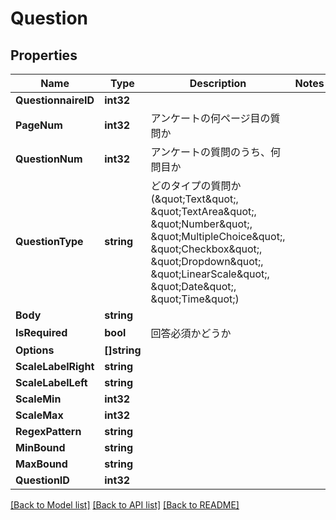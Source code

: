 # Question

## Properties

Name | Type | Description | Notes
------------ | ------------- | ------------- | -------------
**QuestionnaireID** | **int32** |  | 
**PageNum** | **int32** | アンケートの何ページ目の質問か  | 
**QuestionNum** | **int32** | アンケートの質問のうち、何問目か  | 
**QuestionType** | **string** | どのタイプの質問か (\&quot;Text\&quot;, \&quot;TextArea\&quot;, \&quot;Number\&quot;, \&quot;MultipleChoice\&quot;, \&quot;Checkbox\&quot;, \&quot;Dropdown\&quot;, \&quot;LinearScale\&quot;, \&quot;Date\&quot;, \&quot;Time\&quot;)  | 
**Body** | **string** |  | 
**IsRequired** | **bool** | 回答必須かどうか  | 
**Options** | **[]string** |  | 
**ScaleLabelRight** | **string** |  | 
**ScaleLabelLeft** | **string** |  | 
**ScaleMin** | **int32** |  | 
**ScaleMax** | **int32** |  | 
**RegexPattern** | **string** |  | 
**MinBound** | **string** |  | 
**MaxBound** | **string** |  | 
**QuestionID** | **int32** |  | 

[[Back to Model list]](../README.md#documentation-for-models) [[Back to API list]](../README.md#documentation-for-api-endpoints) [[Back to README]](../README.md)



